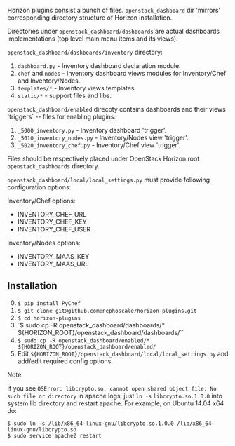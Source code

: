 Horizon plugins consist a bunch of files. `openstack_dashboard` dir 'mirrors' corresponding directory structure of Horizon installation.

Directories under `openstack_dashboard/dashboards` are actual dashboards implementations (top level main menu items and its views).

`openstack_dashboard/dashboards/inventory` directory:

1. `dashboard.py` - Inventory dashboard declaration module.
2. `chef` and `nodes` - Inventory dashboard views modules for Inventory/Chef and Inventory/Nodes.
3. `templates/*` - Inventory views templates.
4. `static/*` - support files and libs.

`openstack_dashboard/enabled` direcoty contains dashboards and their views 'triggers` -- files for enabling plugins:

1. `_5000_inventory.py` - Inventory dashboard 'trigger'.
2. `_5010_inventory_nodes.py` - Inventory/Nodes view 'trigger'.
3. `_5020_inventory_chef.py` - Inventory/Chef view 'trigger'.

Files should be respectively placed under OpenStack Horizon root `openstack_dashboards` directory.

`openstack_dashboard/local/local_settings.py` must provide following configuration options:


Inventory/Chef options:

- INVENTORY_CHEF_URL
- INVENTORY_CHEF_KEY
- INVENTORY_CHEF_USER


Inventory/Nodes options:

- INVENTORY_MAAS_KEY
- INVENTORY_MAAS_URL

## Installation

0. `$ pip install PyChef`
1. `$ git clone git@github.com:nephoscale/horizon-plugins.git`
2. `$ cd horizon-plugins`
3. `$ sudo cp -R openstack_dashboard/dashboards/* ${HORIZON_ROOT}/openstack_dashboard/dashboards/``
4. `$ sudo cp -R openstack_dashboard/enabled/* ${HORIZON_ROOT}/openstack_dashboard/enabled/`
5. Edit `${HORIZON_ROOT}/openstack_dashboard/local/local_settings.py` and add/edit required config options.

Note:

If you see `OSError: libcrypto.so: cannot open shared object file: No such file or directory` in apache logs, 
just `ln -s` `libcrypto.so.1.0.0` into system lib directory and restart apache. For example, on Ubuntu 14.04 x64 do:
```
$ sudo ln -s /lib/x86_64-linux-gnu/libcrypto.so.1.0.0 /lib/x86_64-linux-gnu/libcrypto.so
$ sudo service apache2 restart 
```
